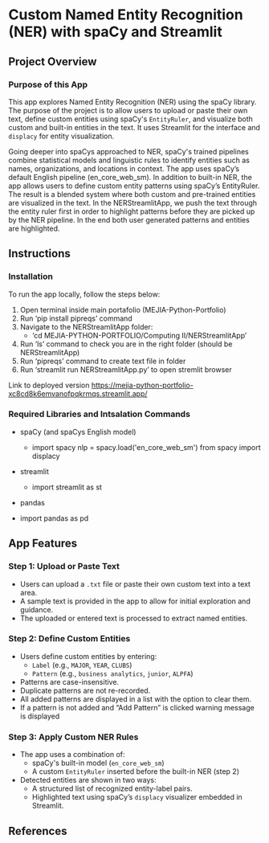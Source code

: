 # Custom Named Entity Recognition (NER) with spaCy and Streamlit

## Project Overview

### Purpose of this App

This app explores Named Entity Recognition (NER) using the spaCy library. The purpose of the project is to allow users to upload or paste their own text, define custom entities using spaCy's `EntityRuler`, and visualize both custom and built-in entities in the text. It uses Streamlit for the interface and `displacy` for entity visualization.

Going deeper into spaCys approached to NER, spaCy's trained pipelines combine statistical models and linguistic rules to identify entities such as names, organizations, and locations in context. The app uses spaCy’s default English pipeline (en_core_web_sm).
In addition to built-in NER, the app allows users to define custom entity patterns using spaCy’s EntityRuler. The result is a blended system where both custom and pre-trained entities are visualized in the text. 	In the NERStreamlitApp, we push the text through the entity ruler first in order to highlight patterns before they are picked up by the NER pipeline. In the end both user generated patterns and entities are highlighted.
## Instructions

### Installation

To run the app locally, follow the steps below:
1. Open terminal inside main portafolio (MEJIA-Python-Portfolio)
2. Run ‘pip install pipreqs’ command
2. Navigate to the NERStreamlitApp folder:
   - ‘cd MEJIA-PYTHON-PORTFOLIO/Computing II/NERStreamlitApp’
3. Run ‘ls’ command to check you are in the right folder (should be NERStreamlitApp)
4. Run ‘pipreqs’ command to create text file in folder  
5. Run  ‘streamlit run NERStreamlitApp.py’ to open stremlit browser 


Link to deployed version 
https://mejia-python-portfolio-xc8cd8k6emvanofpqkrmqs.streamlit.app/

### Required Libraries and Intsalation Commands
- spaCy (and spaCys English model)
	- import spacy
nlp = spacy.load('en_core_web_sm')
from spacy import displacy

- streamlit
	- import streamlit as st
- pandas 
- import pandas as pd


## App Features

### Step 1: Upload or Paste Text

- Users can upload a `.txt` file or paste their own custom text into a text area.
- A sample text is provided in the app to allow for initial exploration and guidance.
- The uploaded or entered text is processed to extract named entities.

### Step 2: Define Custom Entities

- Users define custom entities by entering:
  - `Label` (e.g., `MAJOR`, `YEAR`, `CLUBS`)
  - `Pattern` (e.g., `business analytics`, `junior`, `ALPFA`)
- Patterns are case-insensitive.
- Duplicate patterns are not re-recorded.
- All added patterns are displayed in a list with the option to clear them.
- If a pattern is not added and “Add Pattern” is clicked warning message is displayed

### Step 3: Apply Custom NER Rules

- The app uses a combination of:
  - spaCy's built-in model (`en_core_web_sm`)
  - A custom `EntityRuler` inserted before the built-in NER (step 2)
- Detected entities are shown in two ways:
  - A structured list of recognized entity-label pairs.
  - Highlighted text using spaCy’s `displacy` visualizer embedded in Streamlit.

## References
